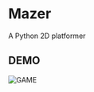 # Mazer
A Python 2D platformer

## DEMO
![GAME](https://i.giphy.com/media/eoMuLuFz77TTMql6z5/giphy.webp)
